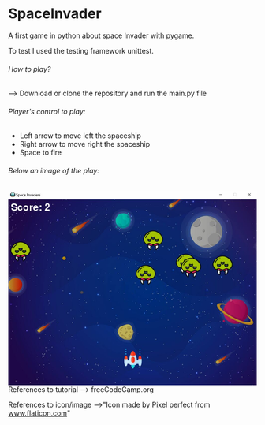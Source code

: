 # SpaceInvader
A first game in python about space Invader with pygame. 

To test I used the testing framework unittest.

###### How to play? 

--> Download or clone the repository and run the main.py file

###### Player's control to play:

- Left arrow to move left the spaceship
- Right arrow to move right the spaceship
- Space to fire 

###### Below an image of the play:


<img src="Capture.JPG"
     style="float: left; margin-right: 10px;" />


References to tutorial --> freeCodeCamp.org 

References to icon/image -->"Icon made by Pixel perfect from www.flaticon.com"
